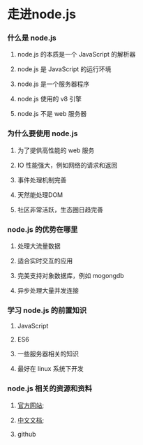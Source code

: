 # 走进node.js

### 什么是 node.js

1. node.js 的本质是一个 JavaScript 的解析器

2. node.js 是 JavaScript 的运行环境

3. node.js 是一个服务器程序

4. node.js 使用的 v8 引擎

5. node.js 不是 web 服务器

### 为什么要使用 node.js

1. 为了提供高性能的 web 服务

2. IO 性能强大，例如网络的请求和返回

3. 事件处理机制完善

4. 天然能处理DOM

5. 社区非常活跃，生态圈日趋完善

### node.js 的优势在哪里

1. 处理大流量数据

2. 适合实时交互的应用

3. 完美支持对象数据库，例如 mogongdb

4. 异步处理大量并发连接

### 学习 node.js 的前置知识

1. JavaScript

2. ES6

3. 一些服务器相关的知识

4. 最好在 linux 系统下开发

### node.js 相关的资源和资料

1. [官方网站](https://nodejs.org/zh-cn/);

2. [中文文档](http://nodejs.cn/api/);

3. github

